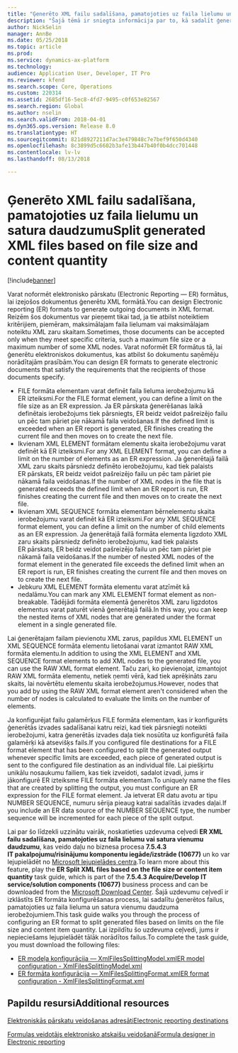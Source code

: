 ```yaml
---
title: "Ģenerēto XML failu sadalīšana, pamatojoties uz faila lielumu un satura daudzumu"
description: "Šajā tēmā ir sniegta informācija par to, kā sadalīt ģenerētos failus, pamatojoties uz faila lielumu un satura vienumu daudzumu."
author: NickSelin
manager: AnnBe
ms.date: 05/25/2018
ms.topic: article
ms.prod: 
ms.service: dynamics-ax-platform
ms.technology: 
audience: Application User, Developer, IT Pro
ms.reviewer: kfend
ms.search.scope: Core, Operations
ms.custom: 220314
ms.assetid: 2685df16-5ec8-4fd7-9495-c0f653e82567
ms.search.region: Global
ms.author: nselin
ms.search.validFrom: 2018-04-01
ms.dyn365.ops.version: Release 8.0
ms.translationtype: HT
ms.sourcegitcommit: 821d8927211d7ac3e479848c7e7bef9f650d4340
ms.openlocfilehash: 8c3899d5c6602b3afe13b447b40f0b4dcc701448
ms.contentlocale: lv-lv
ms.lasthandoff: 08/13/2018

---
```


# <a name="split-generated-xml-files-based-on-file-size-and-content-quantity"></a><span data-ttu-id="b9e95-103">Ģenerēto XML failu sadalīšana, pamatojoties uz faila lielumu un satura daudzumu</span><span class="sxs-lookup"><span data-stu-id="b9e95-103">Split generated XML files based on file size and content quantity</span></span>

[!include[banner](../includes/banner.md)]

<span data-ttu-id="b9e95-104">Varat noformēt elektronisko pārskatu (Electronic Reporting — ER) formātus, lai izejošos dokumentus ģenerētu XML formātā.</span><span class="sxs-lookup"><span data-stu-id="b9e95-104">You can design Electronic reporting (ER) formats to generate outgoing documents in XML format.</span></span> <span data-ttu-id="b9e95-105">Reizēm šos dokumentus var pieņemt tikai tad, ja tie atbilst noteiktiem kritērijiem, piemēram, maksimālajam faila lielumam vai maksimālajam noteiktu XML zaru skaitam.</span><span class="sxs-lookup"><span data-stu-id="b9e95-105">Sometimes, those documents can be accepted only when they meet specific criteria, such a maximum file size or a maximum number of some XML nodes.</span></span> <span data-ttu-id="b9e95-106">Varat noformēt ER formātus tā, lai ģenerētu elektroniskos dokumentus, kas atbilst šo dokumentu saņēmēju norādītajām prasībām.</span><span class="sxs-lookup"><span data-stu-id="b9e95-106">You can design ER formats to generate electronic documents that satisfy the requirements that the recipients of those documents specify.</span></span>

- <span data-ttu-id="b9e95-107">FILE formāta elementam varat definēt faila lieluma ierobežojumu kā ER izteiksmi.</span><span class="sxs-lookup"><span data-stu-id="b9e95-107">For the FILE format element, you can define a limit on the file size as an ER expression.</span></span> <span data-ttu-id="b9e95-108">Ja ER pārskata ģenerēšanas laikā definētais ierobežojums tiek pārsniegts, ER beidz veidot pašreizējo failu un pēc tam pāriet pie nākamā faila veidošanas.</span><span class="sxs-lookup"><span data-stu-id="b9e95-108">If the defined limit is exceeded when an ER report is generated, ER finishes creating the current file and then moves on to create the next file.</span></span>
- <span data-ttu-id="b9e95-109">Ikvienam XML ELEMENT formātam elementu skaita ierobežojumu varat definēt kā ER izteiksmi.</span><span class="sxs-lookup"><span data-stu-id="b9e95-109">For any XML ELEMENT format, you can define a limit on the number of elements as an ER expression.</span></span> <span data-ttu-id="b9e95-110">Ja ģenerētajā failā XML zaru skaits pārsniedz definēto ierobežojumu, kad tiek palaists ER pārskats, ER beidz veidot pašreizējo failu un pēc tam pāriet pie nākamā faila veidošanas.</span><span class="sxs-lookup"><span data-stu-id="b9e95-110">If the number of XML nodes in the file that is generated exceeds the defined limit when an ER report is run, ER finishes creating the current file and then moves on to create the next file.</span></span>
- <span data-ttu-id="b9e95-111">Ikvienam XML SEQUENCE formāta elementam bērnelementu skaita ierobežojumu varat definēt kā ER izteiksmi.</span><span class="sxs-lookup"><span data-stu-id="b9e95-111">For any XML SEQUENCE format element, you can define a limit on the number of child elements as an ER expression.</span></span> <span data-ttu-id="b9e95-112">Ja ģenerētajā failā formāta elementa ligzdoto XML zaru skaits pārsniedz definēto ierobežojumu, kad tiek palaists ER pārskats, ER beidz veidot pašreizējo failu un pēc tam pāriet pie nākamā faila veidošanas.</span><span class="sxs-lookup"><span data-stu-id="b9e95-112">If the number of nested XML nodes of the format element in the generated file exceeds the defined limit when an ER report is run, ER finishes creating the current file and then moves on to create the next file.</span></span>
- <span data-ttu-id="b9e95-113">Jebkuru XML ELEMENT formāta elementu varat atzīmēt kā nedalāmu.</span><span class="sxs-lookup"><span data-stu-id="b9e95-113">You can mark any XML ELEMENT format element as non-breakable.</span></span> <span data-ttu-id="b9e95-114">Tādējādi formāta elementā ģenerētos XML zaru ligzdotos elementus varat paturēt vienā ģenerētajā failā.</span><span class="sxs-lookup"><span data-stu-id="b9e95-114">In this way, you can keep the nested items of XML nodes that are generated under the format element in a single generated file.</span></span>

<span data-ttu-id="b9e95-115">Lai ģenerētajam failam pievienotu XML zarus, papildus XML ELEMENT un XML SEQUENCE formāta elementu lietošanai varat izmantot RAW XML formāta elementu.</span><span class="sxs-lookup"><span data-stu-id="b9e95-115">In addition to using the XML ELEMENT and XML SEQUENCE format elements to add XML nodes to the generated file, you can use the RAW XML format element.</span></span> <span data-ttu-id="b9e95-116">Taču zari, ko pievienojat, izmantojot RAW XML formāta elementu, netiek ņemti vērā, kad tiek aprēķināts zaru skaits, lai novērtētu elementu skaita ierobežojumus.</span><span class="sxs-lookup"><span data-stu-id="b9e95-116">However, nodes that you add by using the RAW XML format element aren't considered when the number of nodes is calculated to evaluate the limits on the number of elements.</span></span>

<span data-ttu-id="b9e95-117">Ja konfigurējat failu galamērķus FILE formāta elementam, kas ir konfigurēts ģenerētās izvades sadalīšanai katru reizi, kad tiek pārsniegti noteikti ierobežojumi, katra ģenerētās izvades daļa tiek nosūtīta uz konfigurētā faila galamērķi kā atsevišķs fails.</span><span class="sxs-lookup"><span data-stu-id="b9e95-117">If you configured file destinations for a FILE format element that has been configured to split the generated output whenever specific limits are exceeded, each piece of generated output is sent to the configured file destination as an individual file.</span></span> <span data-ttu-id="b9e95-118">Lai piešķirtu unikālu nosaukumu failiem, kas tiek izveidoti, sadalot izvadi, jums ir jākonfigurē ER izteiksme FILE formāta elementam.</span><span class="sxs-lookup"><span data-stu-id="b9e95-118">To uniquely name the files that are created by splitting the output, you must configure an ER expression for the FILE format element.</span></span> <span data-ttu-id="b9e95-119">Ja ietverat ER datu avotu ar tipu NUMBER SEQUENCE, numuru sērija pieaug katrai sadalītās izvades daļai.</span><span class="sxs-lookup"><span data-stu-id="b9e95-119">If you include an ER data source of the NUMBER SEQUENCE type, the number sequence will be incremented for each piece of the split output.</span></span>

<span data-ttu-id="b9e95-120">Lai par šo līdzekli uzzinātu vairāk, noskatieties uzdevuma ceļvedi **ER XML failu sadalīšana, pamatojoties uz faila lielumu vai satura vienumu daudzumu**, kas veido daļu no biznesa procesa **7.5.4.3 IT pakalpojumu/risinājumu komponentu iegāde/izstrāde (10677)** un ko var lejupielādēt no [Microsoft lejupielādes centra](https://go.microsoft.com/fwlink/?linkid=874684).</span><span class="sxs-lookup"><span data-stu-id="b9e95-120">To learn more about this feature, play the **ER Split XML files based on the file size or content item quantity** task guide, which is part of the **7.5.4.3 Acquire/Develop IT service/solution components (10677)** business process and can be downloaded from the [Microsoft Download Center](https://go.microsoft.com/fwlink/?linkid=874684).</span></span> <span data-ttu-id="b9e95-121">Šajā uzdevumu ceļvedī ir izklāstīts ER formāta konfigurēšanas process, lai sadalītu ģenerētos failus, pamatojoties uz faila lieluma un satura vienumu daudzuma ierobežojumiem.</span><span class="sxs-lookup"><span data-stu-id="b9e95-121">This task guide walks you through the process of configuring an ER format to split generated files based on limits on the file size and content item quantity.</span></span> <span data-ttu-id="b9e95-122">Lai izpildītu šo uzdevuma ceļvedi, jums ir nepieciešams lejupielādēt tālāk norādītos failus.</span><span class="sxs-lookup"><span data-stu-id="b9e95-122">To complete the task guide, you must download the following files:</span></span>

- [<span data-ttu-id="b9e95-123">ER modeļa konfigurācija — XmlFilesSplittingModel.xml</span><span class="sxs-lookup"><span data-stu-id="b9e95-123">ER model configuration - XmlFilesSplittingModel.xml</span></span>](https://go.microsoft.com/fwlink/?linkid=874111)
- [<span data-ttu-id="b9e95-124">ER formāta konfigurācija — XmlFilesSplittingFormat.xml</span><span class="sxs-lookup"><span data-stu-id="b9e95-124">ER format configuration - XmlFilesSplittingFormat.xml</span></span>](https://go.microsoft.com/fwlink/?linkid=874111)

## <a name="additional-resources"></a><span data-ttu-id="b9e95-125">Papildu resursi</span><span class="sxs-lookup"><span data-stu-id="b9e95-125">Additional resources</span></span>
[<span data-ttu-id="b9e95-126">Elektroniskās pārskatu veidošanas adresāti</span><span class="sxs-lookup"><span data-stu-id="b9e95-126">Electronic reporting destinations</span></span>](electronic-reporting-destinations.md)

[<span data-ttu-id="b9e95-127">Formulas veidotājs elektronisko atskaišu veidošanā</span><span class="sxs-lookup"><span data-stu-id="b9e95-127">Formula designer in Electronic reporting</span></span>](general-electronic-reporting-formula-designer.md)

